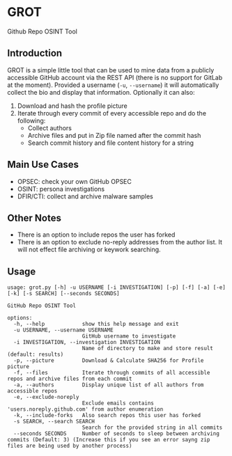 # GROT
Github Repo OSINT Tool

## Introduction

GROT is a simple little tool that can be used to mine data from a publicly accessible GitHub account via the REST API (there is no support for GitLab at the moment). Provided a username (`-u`, `--username`) it will automatically collect the bio and display that information. Optionally it can also:

1. Download and hash the profile picture
2. Iterate through every commit of every accessible repo and do the following:
    - Collect authors
    - Archive files and put in Zip file named after the commit hash
    - Search commit history and file content history for a string

## Main Use Cases

- OPSEC: check your own GitHub OPSEC
- OSINT: persona investigations
- DFIR/CTI: collect and archive malware samples

## Other Notes

- There is an option to include repos the user has forked
- There is an option to exclude no-reply addresses from the author list. It will not effect file archiving or keywork searching.

## Usage

```
usage: grot.py [-h] -u USERNAME [-i INVESTIGATION] [-p] [-f] [-a] [-e] [-k] [-s SEARCH] [--seconds SECONDS]

GitHub Repo OSINT Tool

options:
  -h, --help            show this help message and exit
  -u USERNAME, --username USERNAME
                        GitHub username to investigate
  -i INVESTIGATION, --investigation INVESTIGATION
                        Name of directory to make and store result (default: results)
  -p, --picture         Download & Calculate SHA256 for Profile picture
  -f, --files           Iterate through commits of all accessible repos and archive files from each commit
  -a, --authors         Display unique list of all authors from accessible repos
  -e, --exclude-noreply
                        Exclude emails contains 'users.noreply.github.com' from author enumeration
  -k, --include-forks   Also search repos this user has forked
  -s SEARCH, --search SEARCH
                        Search for the provided string in all commits
  --seconds SECONDS     Number of seconds to sleep between archiving commits (Default: 3) (Increase this if you see an error sayng zip files are being used by another process)
```